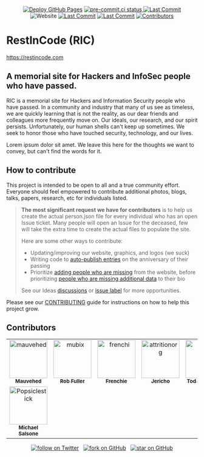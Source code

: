 <p align="center">
  <p align="center">
    <a href="https://github.com/restincode/restincode/actions/workflows/pages/pages-build-deployment"><img alt="Deploy GitHub Pages" src="https://img.shields.io/github/deployments/restincode/restincode/github-pages?style=flat&logoColor=turquoise&label=latest%20deploy"></a>
    <a href ="https://results.pre-commit.ci/latest/github/restincode/restincode/main"><img alt="pre-commit.ci status" src="https://results.pre-commit.ci/badge/github/restincode/restincode/main.svg">
    <a href="https://github.com/restincode/restincode/commits/main"><img alt="Last Commit" src="https://img.shields.io/github/last-commit/restincode/restincode?style=flat&logoColor=turquoise"></a>
    <br>
    <img alt="Website" src="https://img.shields.io/website?url=https%3A%2F%2Frestincode.com&style=flat&logoColor=turquoise&label=restincode.com">
    <a href="https://github.com/restincode/restincode/issues"><img alt="Last Commit" src="https://img.shields.io/github/issues-raw/restincode/restincode?style=flat&logoColor=turquoise"></a>
    <a href="https://github.com/restincode/restincode/pulls"><img alt="Last Commit" src="https://img.shields.io/github/issues-pr-raw/restincode/restincode?style=flat&logoColor=turquoise"></a>
    <a href="https://github.com/restincode/restincode/graphs/contributors"><img alt="Contributors" src="https://img.shields.io/github/contributors/restincode/restincode?style=flat&logoColor=turquoise"/></a>
  </p>
</p>

# RestInCode (RIC)

https://restincode.com

## A memorial site for Hackers and InfoSec people who have passed.

RIC is a memorial site for Hackers and Information Security people who have passed. In a community and industry that many of us see as timeless, we are quickly learning that is not the reality, as our dear friends and colleagues more frequently move on. Our ideals, our research, and our spirit persists. Unfortunately, our human shells can't keep up sometimes. We seek to honor those who have touched security, technology, and our lives.

Lorem ipsum dolor sit amet. We leave this here for the thoughts we want to convey, but can't find the words for it.

## How to contribute

This project is intended to be open to all and a true community effort. Everyone should feel empowered to contribute additional photos, blogs, talks, papers, research, etc for individuals listed.

> **The most significant request we have for contributors** is to help us create the actual person.json file for every individual who has an open Issue ticket. Many people will open an Issue for the deceased, few will take the extra time to create the actual files to populate the site.
>
> Here are some other ways to contribute:
>
> - Updating/improving our website, graphics, and logos (we suck)
> - Writing code to [auto-publish entries](#174) on the anniversary of their passing
> - Prioritize [adding people who are missing](https://github.com/restincode/restincode/issues?q=is%3Aissue+is%3Aopen+sort%3Acreated-asc+label%3A%22Add+Person%22) from the website, before prioritizing [people who are missing additional data](https://github.com/restincode/restincode/issues?q=is%3Aissue+is%3Aopen+sort%3Acreated-asc+label%3A%22Add+Data%22+label%3A%22Person+Added%22) to their bio
>
> See our Ideas [discussions](https://github.com/restincode/restincode/discussions/categories/ideas?discussions_q=category%3AIdeas+) or [issue label](https://github.com/restincode/restincode/issues?q=is%3Aopen+is%3Aissue+label%3AIdeas) for more opportunities.

Please see our [CONTRIBUTING](https://github.com/restincode/restincode/blob/main/CONTRIBUTING.md) guide for instructions on how to help this project grow.

## Contributors

<!-- readme: collaborators,contributors -start -->
<table>
<tr>
    <td align="center">
        <a href="https://github.com/mauvehed">
            <img src="https://avatars.githubusercontent.com/u/141381?v=4" width="100;" alt="mauvehed"/>
            <br />
            <sub><b>Mauvehed</b></sub>
        </a>
    </td>
    <td align="center">
        <a href="https://github.com/mubix">
            <img src="https://avatars.githubusercontent.com/u/679319?v=4" width="100;" alt="mubix"/>
            <br />
            <sub><b>Rob Fuller</b></sub>
        </a>
    </td>
    <td align="center">
        <a href="https://github.com/frenchi">
            <img src="https://avatars.githubusercontent.com/u/1568199?v=4" width="100;" alt="frenchi"/>
            <br />
            <sub><b>Frenchie</b></sub>
        </a>
    </td>
    <td align="center">
        <a href="https://github.com/attritionorg">
            <img src="https://avatars.githubusercontent.com/u/3095424?v=4" width="100;" alt="attritionorg"/>
            <br />
            <sub><b>Jericho</b></sub>
        </a>
    </td>
    <td align="center">
        <a href="https://github.com/todb">
            <img src="https://avatars.githubusercontent.com/u/24144?v=4" width="100;" alt="todb"/>
            <br />
            <sub><b>Tod Beardsley</b></sub>
        </a>
    </td>
    <td align="center">
        <a href="https://github.com/philcryer">
            <img src="https://avatars.githubusercontent.com/u/43070?v=4" width="100;" alt="philcryer"/>
            <br />
            <sub><b>Phil Cryer</b></sub>
        </a>
    </td></tr>
<tr>
    <td align="center">
        <a href="https://github.com/Popsiclestick">
            <img src="https://avatars.githubusercontent.com/u/5554398?v=4" width="100;" alt="Popsiclestick"/>
            <br />
            <sub><b>Michael Salsone</b></sub>
        </a>
    </td></tr>
</table>
<!-- readme: collaborators,contributors -end -->

<p align="center">
  <p align="center">
    <a href="https://twitter.com/intent/follow?screen_name=restincode"><img src="https://img.shields.io/twitter/follow/restincode?style=social&logo=twitter" alt="follow on Twitter"></a> &nbsp;
    <a href="https://github.com/restincode/restincode/fork"><img src="https://img.shields.io/github/forks/restincode/restincode?label=Fork&style=social" alt="fork on GitHub"></a> &nbsp;
    <a href="https://github.com/restincode/restincode"><img src="https://img.shields.io/github/stars/restincode/restincode?style=social" alt="star on GitHub"></a>
  </p>
</p>
